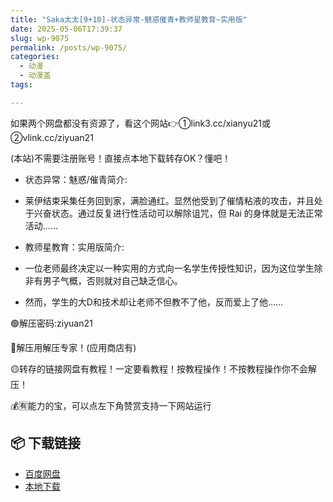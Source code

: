 ```yaml
---
title: "Saka太太[9+10]-状态异常-魅惑催青+教师星教育~实用版"
date: 2025-05-06T17:39:37
slug: wp-9075
permalink: /posts/wp-9075/
categories:
  - 动漫
  - 动漫盖
tags:

---
```


如果两个网盘都没有资源了，看这个网站👉①link3.cc/xianyu21或②vlink.cc/ziyuan21

(本站)不需要注册账号！直接点本地下载转存OK？懂吧！

*   状态异常：魅惑/催青简介:
*   莱伊结束采集任务回到家，满脸通红。显然他受到了催情粘液的攻击，并且处于兴奋状态。通过反复进行性活动可以解除诅咒，但 Rai 的身体就是无法正常活动……

*   教师星教育：实用版简介:
*   一位老师最终决定以一种实用的方式向一名学生传授性知识，因为这位学生除非有男子气概，否则就对自己缺乏信心。
*   然而，学生的大D和技术却让老师不但教不了他，反而爱上了他……

🟢解压密码:ziyuan21

🔵解压用解压专家！(应用商店有)

🟡转存的链接网盘有教程！一定要看教程！按教程操作！不按教程操作你不会解压！

💰🈶能力的宝，可以点左下角赞赏支持一下网站运行

## 📦 下载链接
- [百度网盘](https://blziyuan21.com/pay-download/9075?key=4150fb72a9&down_id=0)
- [本地下载](https://blziyuan21.com/pay-download/9075?key=4150fb72a9&down_id=1)

